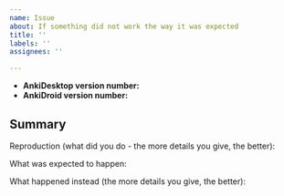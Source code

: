 ```yaml
---
name: Issue
about: If something did not work the way it was expected
title: ''
labels: ''
assignees: ''

---
```


* **AnkiDesktop version number:**
* **AnkiDroid version number:**

## Summary

Reproduction (what did you do - the more details you give, the better):

What was expected to happen:

What happened instead (the more details you give, the better):
